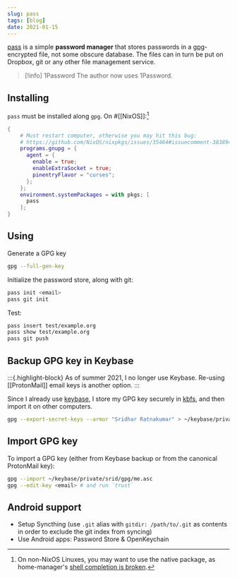 ```yaml
---
slug: pass
tags: [blog]
date: 2021-01-15
---
```


[pass](https://www.passwordstore.org/) is a simple **password manager** that stores passwords in a [gpg]-encrypted file, not some obscure database. The files can in turn be put on Dropbox, git or any other file management service.

>[!info] 1Password
>The author now uses 1Password.

## Installing

`pass` must be installed along `gpg`. On #[[NixOS]]:[^ubuntu]

[^ubuntu]: On non-NixOS Linuxes, you may want to use the native package, as home-manager's [shell completion is broken](https://github.com/nix-community/home-manager/issues/1871).

```nix
{
    # Must restart computer, otherwise you may hit this bug:
    # https://github.com/NixOS/nixpkgs/issues/35464#issuecomment-383894005
    programs.gnupg = {
      agent = {
        enable = true;
        enableExtraSocket = true;
        pinentryFlavor = "curses";
      };
    };
    environment.systemPackages = with pkgs; [
      pass
    ];
}
```

## Using

Generate a GPG key

```sh
gpg --full-gen-key
```

Initialize the password store, along with git:

```sh
pass init <email>
pass git init
```

Test:

```sh
pass insert test/example.org
pass show test/example.org
pass git push
```

## Backup GPG key in Keybase

:::{.highlight-block}
As of summer 2021, I no longer use Keybase. Re-using [[ProtonMail]] email keys is another option.
:::

Since I already use [keybase], I store my GPG key securely in [kbfs](https://book.keybase.io/docs/files), and then import it on other computers.

```sh
gpg --export-secret-keys --armor "Sridhar Ratnakumar" > ~/keybase/private/srid/gpg/me.asc
```

## Import GPG key

To import a GPG key (either from Keybase backup or from the canonical ProtonMail key):

```sh
gpg --import ~/keybase/private/srid/gpg/me.asc
gpg --edit-key <email> # and run `trust`
```

## Android support

- Setup Syncthing (use `.git` alias with `gitdir: /path/to/.git` as contents in order to exclude the git index from syncing)
- Use Android apps: Password Store & OpenKeychain 


[keybase]: https://book.keybase.io/docs/files
[gpg]: https://wiki.archlinux.org/index.php/GnuPG
